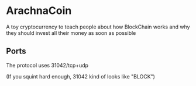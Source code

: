 ArachnaCoin
===========

A toy cryptocurrency to teach people about how BlockChain works and why they should invest all their money as soon as possible

Ports
-----

The protocol uses 31042/tcp+udp

(If you squint hard enough, 31042 kind of looks like "BLOCK")
